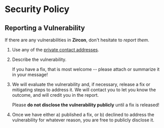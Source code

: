 # Security Policy

## Reporting a Vulnerability

If there are any vulnerabilities in **Zircon**, don't hesitate to _report them_.

1. Use any of the [private contact addresses](https://github.com/schkwve/zircon#support).
2. Describe the vulnerability.

   If you have a fix, that is most welcome -- please attach or summarize it in your message!

3. We will evaluate the vulnerability and, if necessary, release a fix or mitigating steps to address it. We will contact you to let you know the outcome, and will credit you in the report.

   Please **do not disclose the vulnerability publicly** until a fix is released!

4. Once we have either a) published a fix, or b) declined to address the vulnerability for whatever reason, you are free to publicly disclose it.
